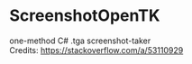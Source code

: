 # ScreenshotOpenTK
one-method C# .tga screenshot-taker  
Credits: https://stackoverflow.com/a/53110929
